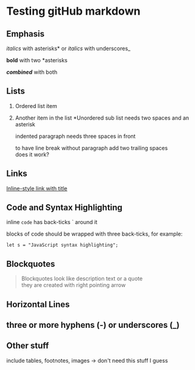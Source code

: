 # Testing gitHub markdown

## Emphasis

*italics* with asterisks* or _italics_ with underscores_

**bold** with two *asterisks

**_combined_** with both

## Lists

1. Ordered list item
2. Another item in the list
  *Unordered sub list needs two spaces and an asterisk

   indented paragraph needs three spaces in front

   to have line break without paragraph add two trailing spaces  
   does it work?

## Links

[Inline-style link with title](https://www.google.com "Google's homepage")

## Code and Syntax Highlighting

inline `code` has back-ticks ` around it

blocks of code should be wrapped with three back-ticks,
for example:
```
let s = "JavaScript syntax highlighting";
```

## Blockquotes
>Blockquotes look like description text or a quote  
>they are created with right pointing arrow

## Horizontal Lines
three or more hyphens (-) or underscores (_)
---

## Other stuff
include tables, footnotes, images -> don't need this stuff I guess
